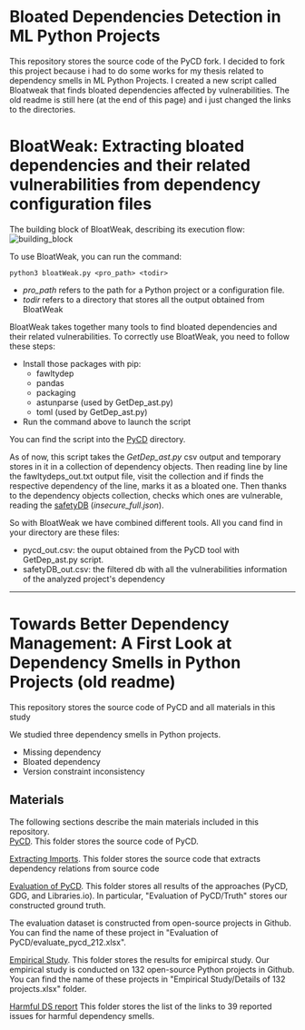 # Bloated Dependencies Detection in ML Python Projects
This repository stores the source code of the PyCD fork. I decided to fork this project because i had to do some works for my thesis related to dependency smells in ML Python Projects. I created a new script called Bloatweak that finds bloated dependencies affected by vulnerabilities. The old readme is still here (at the end of this page) and i just changed the links to the directories.

# BloatWeak: Extracting bloated dependencies and their related vulnerabilities from dependency configuration files

The building block of BloatWeak, describing its execution flow:
![building_block](https://github.com/Tensa53/DS_Python/blob/master/Building_Block/building_block.svg "Building_Block")

To use BloatWeak, you can run the command:
```
python3 bloatWeak.py <pro_path> <todir>
```
- *pro_path* refers to the path for a Python project or a configuration file.
- *todir* refers to a directory that stores all the output obtained from BloatWeak

BloatWeak takes together many tools to find bloated dependencies and their related vulnerabilities. To correctly use BloatWeak, you need to follow these steps:

- Install those packages with pip:
	- fawltydep
	- pandas
    - packaging
	- astunparse (used by GetDep_ast.py)
	- toml (used by GetDep_ast.py)
- Run the command above to launch the script

You can find the script into the [PyCD](https://github.com/Tensa53/DS_Python/tree/master/PyCD) directory.

As of now, this script takes the *GetDep_ast.py* csv output and temporary stores in it in a collection of dependency objects. Then reading line by line the fawltydeps_out.txt output file, visit the collection and if finds the respective dependency of the line, marks it as a bloated one. Then thanks to the dependency objects collection, checks which ones are vulnerable, reading the [safetyDB](https://github.com/pyupio/safety-db) (*insecure_full.json*).

So with BloatWeak we have combined different tools. All you cand find in your directory are these files:
- pycd_out.csv: the ouput obtained from the PyCD tool with GetDep_ast.py script.
- safetyDB_out.csv: the filtered db with all the vulnerabilities information of the analyzed project's dependency

---

# Towards Better Dependency Management: A First Look at Dependency Smells in Python Projects (old readme)
This repository stores the source code of PyCD and all materials in this study

We studied three dependency smells in Python projects.
- Missing dependency
- Bloated dependency
- Version constraint inconsistency

## Materials
The following sections describe the main materials included in this repository.    
[PyCD](https://github.com/Tensa53/DS_Python/tree/master/PyCD). This folder stores the source code of PyCD. 

[Extracting Imports](https://github.com/Tensa53/DS_Python/tree/master/Extracting_Imports). This folder stores the source code that extracts dependency relations from source code 

[Evaluation of PyCD](https://github.com/Tensa53/DS_Python/tree/master/Evaluation_of_PyCD). This folder stores all results of the approaches (PyCD, GDG, and Libraries.io). In particular, "Evaluation of PyCD/Truth" stores our constructed ground truth.

The evaluation dataset is constructed from open-source projects in Github. You can find the name of these project in "Evaluation of PyCD/evaluate_pycd_212.xlsx". 

[Empirical Study](https://github.com/Tensa53/DS_Python/tree/master/Empirical_Study). This folder stores the results for emipircal study.
Our empirical study is conducted on 132 open-source Python projects in Github. You can find the name of these projects in "Empirical Study/Details of 132 projects.xlsx" folder. 

[Harmful DS report](https://github.com/Tensa53/DS_Python/tree/master/Harmful_DS_report) This folder stores the list of the links to 39 reported issues for harmful dependency smells.
